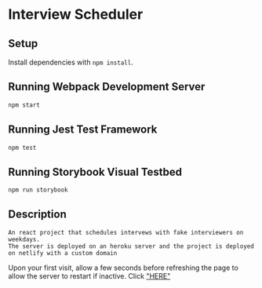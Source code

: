 # Interview Scheduler

## Setup

Install dependencies with `npm install`.

## Running Webpack Development Server

```sh
npm start
```

## Running Jest Test Framework

```sh
npm test
```

## Running Storybook Visual Testbed

```sh
npm run storybook
```
## Description
```
An react project that schedules intervews with fake interviewers on weekdays.
The server is deployed on an heroku server and the project is deployed on netlify with a custom domain
```
Upon your first visit, allow a few seconds before refreshing the page to allow the server to restart if inactive. Click ["HERE"](https://interview-scheduler-lh.netlify.app/)